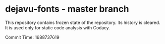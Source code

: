 # dejavu-fonts - master branch

This repository contains frozen state of the repository.
Its history is cleared. It is used only for static code
analysis with Codacy.

Commit Time: 1688737619